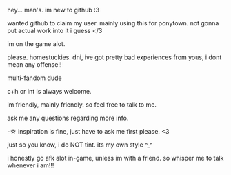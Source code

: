 hey... man's. im new to github :3

wanted github to claim my user. mainly using this for ponytown. not gonna put actual work into it i guess </3

im on the game alot.

please. homestuckies. dni, ive got pretty bad experiences from yous, i dont mean any offense!!

multi-fandom dude

c+h or int is always welcome.

im friendly, mainly friendly.
so feel free to talk to me.

ask me any questions regarding more info.

-☆ inspiration is fine, just have to ask me first please. <3

just so you know, i do NOT tint. its my own style ^_^

i honestly go afk alot in-game, unless im with a friend. so whisper me to talk whenever i am!!!
